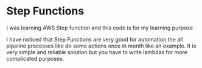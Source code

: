 # Step Functions
I was learning AWS Step function and this code is for my learning purpose

I have noticed that Step Functions are very good for automation the all pipeline processes like do some actions once in month like an example. It is very simple and reliable solution but you have to write lambdas for more complicated purposes.
